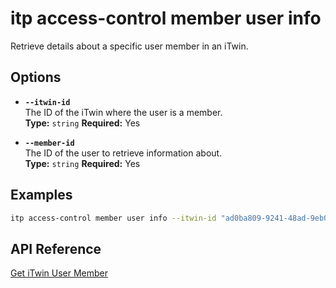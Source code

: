 # itp access-control member user info

Retrieve details about a specific user member in an iTwin.

## Options

- **`--itwin-id`**  
  The ID of the iTwin where the user is a member.  
  **Type:** `string` **Required:** Yes

- **`--member-id`**  
  The ID of the user to retrieve information about.  
  **Type:** `string` **Required:** Yes

## Examples

```bash
itp access-control member user info --itwin-id "ad0ba809-9241-48ad-9eb0-c8038c1a1d51" --member-id "user1-id"
```

## API Reference

[Get iTwin User Member](https://developer.bentley.com/apis/access-control-v2/operations/get-itwin-user-member/)
